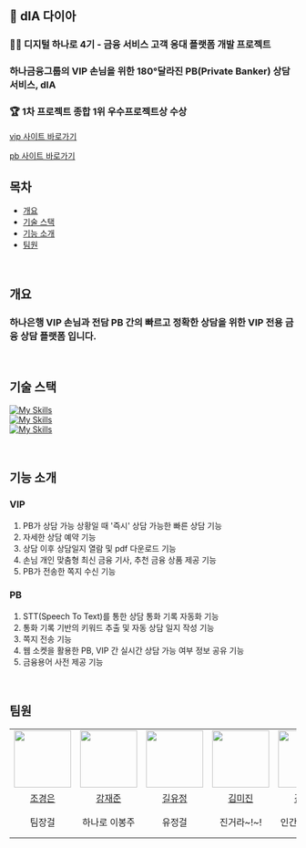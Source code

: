 ## 💎 dIA 다이아
### 👨‍💻 디지털 하나로 4기 - 금융 서비스 고객 응대 플랫폼 개발 프로젝트

### 하나금융그룹의 VIP 손님을 위한 180°달라진 PB(Private Banker) 상담 서비스, dIA

### 🏆 1차 프로젝트 종합 1위 우수프로젝트상 수상

[vip 사이트 바로가기](https://dia-vip-fe.vercel.app/) <br/>

[pb 사이트 바로가기](https://dia-pb-fe.vercel.app/)

## 목차
- [ 개요 ](#개요)
- [ 기술 스택 ](#기술-스택)
- [ 기능 소개 ](#기능-소개)
- [ 팀원 ](#팀원)

<br>

## 개요
### 하나은행 VIP 손님과 전담 PB 간의 빠르고 정확한 상담을 위한 VIP 전용 금융 상담 플랫폼 입니다.
<br>

## 기술 스택
[![My Skills](https://skillicons.dev/icons?i=react,typescript,next,css,tailwind)](https://skillicons.dev)
<br>
[![My Skills](https://skillicons.dev/icons?i=java,spring,py,flask,mysql)](https://skillicons.dev)
<br>
[![My Skills](https://skillicons.dev/icons?i=github,aws,nginx,postman)](https://skillicons.dev)

<br>

## 기능 소개

### VIP
1. PB가 상담 가능 상황일 때 '즉시' 상담 가능한 빠른 상담 기능
2. 자세한 상담 예약 기능
3. 상담 이후 상담일지 열람 및 pdf 다운로드 기능
4. 손님 개인 맞춤형 최신 금융 기사, 추천 금융 상품 제공 기능
5. PB가 전송한 쪽지 수신 기능

### PB
1. STT(Speech To Text)를 통한 상담 통화 기록 자동화 기능
2. 통화 기록 기반의 키워드 추출 및 자동 상담 일지 작성 기능
3. 쪽지 전송 기능
4. 웹 소켓을 활용한 PB, VIP 간 실시간 상담 가능 여부 정보 공유 기능
5. 금융용어 사전 제공 기능

<br>

## 팀원
<table>
  <tr>
    <td><img src="https://github.com/Kyoungeun-creator.png" width="100px" /></td>
		<td><img src="https://github.com/BBZJUN.png" width="100px" /></td>
    <td><img src="https://github.com/YoojeongKil.png" width="100px" /></td>
    <td><img src="https://github.com/larchlarix.png" width="100px" /></td>
		<td><img src="https://github.com/daneng4.png" width="100px" /></td>
    <td><img src="https://github.com/hs917ouo.png" width="100px" /></td>
    <td><img src="https://github.com/jangdayeon.png" width="100px" /></td>
  </tr>
  <tr>
	<td align="center"><a href="https://github.com/KyoungEun-creator">조경은</a>
    	</td>
    	<td align="center"><a href="https://github.com/BBZJUN">강재준</a>
    	</td>
	<td align="center"><a href="https://github.com/YoojeongKil">길유정</a>
   	 </td>
	<td align="center"><a href="https://github.com/larchlarix">김미진</a>
    	</td>
    	<td align="center"><a href="https://github.com/daneng4">김은서</a>
    	</td>
	<td align="center"><a href="https://github.com/hs917ouo">김현수</a>
    	</td>
   	 <td align="center"><a href="https://github.com/jangdayeon">장다연</a>
    	</td>	
  </tr>
  	<tr>
    	<td align="center">팀장걸</td>
    	<td align="center">하나로 이봉주</td>
    	<td align="center">유정걸</td>
    	<td align="center">진거라~!~!</td>
    	<td align="center">인간같은 로봇</td>
    	<td align="center">현수수수퍼노바</td>
	<td align="center">부팀장선배</td>
  </tr>
</table>
